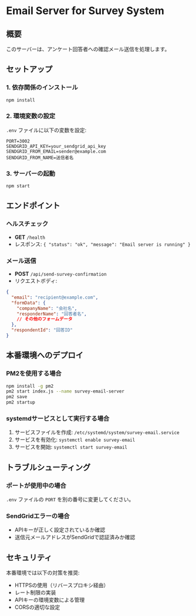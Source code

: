 # Email Server for Survey System

## 概要
このサーバーは、アンケート回答者への確認メール送信を処理します。

## セットアップ

### 1. 依存関係のインストール
```bash
npm install
```

### 2. 環境変数の設定
`.env` ファイルに以下の変数を設定:
```
PORT=3002
SENDGRID_API_KEY=your_sendgrid_api_key
SENDGRID_FROM_EMAIL=sender@example.com
SENDGRID_FROM_NAME=送信者名
```

### 3. サーバーの起動
```bash
npm start
```

## エンドポイント

### ヘルスチェック
- **GET** `/health`
- レスポンス: `{ "status": "ok", "message": "Email server is running" }`

### メール送信
- **POST** `/api/send-survey-confirmation`
- リクエストボディ:
```json
{
  "email": "recipient@example.com",
  "formData": {
    "companyName": "会社名",
    "responderName": "回答者名",
    // その他のフォームデータ
  },
  "respondentId": "回答ID"
}
```

## 本番環境へのデプロイ

### PM2を使用する場合
```bash
npm install -g pm2
pm2 start index.js --name survey-email-server
pm2 save
pm2 startup
```

### systemdサービスとして実行する場合
1. サービスファイルを作成: `/etc/systemd/system/survey-email.service`
2. サービスを有効化: `systemctl enable survey-email`
3. サービスを開始: `systemctl start survey-email`

## トラブルシューティング

### ポートが使用中の場合
`.env` ファイルの `PORT` を別の番号に変更してください。

### SendGridエラーの場合
- APIキーが正しく設定されているか確認
- 送信元メールアドレスがSendGridで認証済みか確認

## セキュリティ

本番環境では以下の対策を推奨:
- HTTPSの使用（リバースプロキシ経由）
- レート制限の実装
- APIキーの環境変数による管理
- CORSの適切な設定
